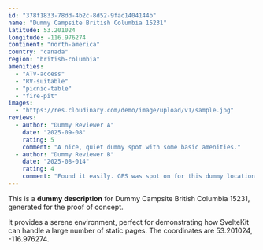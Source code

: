 ```yaml
---
id: "378f1833-78dd-4b2c-8d52-9fac1404144b"
name: "Dummy Campsite British Columbia 15231"
latitude: 53.201024
longitude: -116.976274
continent: "north-america"
country: "canada"
region: "british-columbia"
amenities:
  - "ATV-access"
  - "RV-suitable"
  - "picnic-table"
  - "fire-pit"
images:
  - "https://res.cloudinary.com/demo/image/upload/v1/sample.jpg"
reviews:
  - author: "Dummy Reviewer A"
    date: "2025-09-08"
    rating: 5
    comment: "A nice, quiet dummy spot with some basic amenities."
  - author: "Dummy Reviewer B"
    date: "2025-08-014"
    rating: 4
    comment: "Found it easily. GPS was spot on for this dummy location."
---
```


This is a **dummy description** for Dummy Campsite British Columbia 15231, generated for the proof of concept.

It provides a serene environment, perfect for demonstrating how SvelteKit can handle a large number of static pages. The coordinates are 53.201024, -116.976274.
